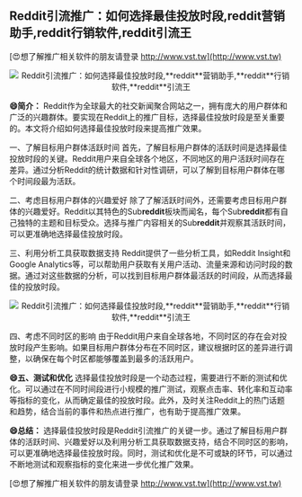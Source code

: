 ## **Reddit引流推广：如何选择最佳投放时段,**reddit**营销助手,**reddit**行销软件,**reddit**引流王**

[😍想了解推广相关软件的朋友请登录 http://www.vst.tw](http://www.vst.tw)

 <center><img src="https://vst.tw/MP4/tuiguang/png/2.png" alt="Reddit引流推广：如何选择最佳投放时段,**reddit**营销助手,**reddit**行销软件,**reddit**引流王"></center>

**😄简介：**
Reddit作为全球最大的社交新闻聚合网站之一，拥有庞大的用户群体和广泛的兴趣群体。要实现在Reddit上的推广目标，选择最佳投放时段是至关重要的。本文将介绍如何选择最佳投放时段来提高推广效果。

一、了解目标用户群体活跃时间
首先，了解目标用户群体的活跃时间是选择最佳投放时段的关键。Reddit用户来自全球各个地区，不同地区的用户活跃时间存在差异。通过分析Reddit的统计数据和针对性调研，可以了解到目标用户群体在哪个时间段最为活跃。

二、考虑目标用户群体的兴趣爱好
除了了解活跃时间外，还需要考虑目标用户群体的兴趣爱好。Reddit以其特色的Sub**reddit**板块而闻名，每个Sub**reddit**都有自己独特的主题和目标受众。选择与推广内容相关的Sub**reddit**并观察其活跃时间，可以更准确地选择最佳投放时段。

三、利用分析工具获取数据支持
Reddit提供了一些分析工具，如Reddit Insight和Google Analytics等，可以帮助用户获取有关用户活动、流量来源和访问时段的数据。通过对这些数据的分析，可以找到目标用户群体最活跃的时间段，从而选择最佳的投放时段。

 <center><img src="https://vst.tw/MP4/tuiguang/png/1.png" alt="Reddit引流推广：如何选择最佳投放时段,**reddit**营销助手,**reddit**行销软件,**reddit**引流王"></center>

四、考虑不同时区的影响
由于Reddit用户来自全球各地，不同时区的存在会对投放时段产生影响。如果目标用户群体分布在不同时区，建议根据时区的差异进行调整，以确保在每个时区都能够覆盖到最多的活跃用户。

**😄五、测试和优化**
选择最佳投放时段是一个动态过程，需要进行不断的测试和优化。可以通过在不同时间段进行小规模的推广测试，观察点击率、转化率和互动率等指标的变化，从而确定最佳的投放时段。此外，及时关注Reddit上的热门话题和趋势，结合当前的事件和热点进行推广，也有助于提高推广效果。

**😄总结：**
选择最佳投放时段是Reddit引流推广的关键一步。通过了解目标用户群体的活跃时间、兴趣爱好以及利用分析工具获取数据支持，结合不同时区的影响，可以更准确地选择最佳投放时段。同时，测试和优化是不可或缺的环节，可以通过不断地测试和观察指标的变化来进一步优化推广效果。

[😍想了解推广相关软件的朋友请登录 http://www.vst.tw](http://www.vst.tw)



